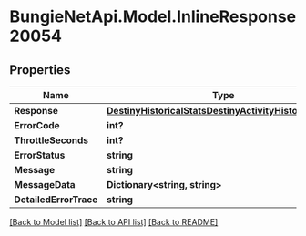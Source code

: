 # BungieNetApi.Model.InlineResponse20054
## Properties

Name | Type | Description | Notes
------------ | ------------- | ------------- | -------------
**Response** | [**DestinyHistoricalStatsDestinyActivityHistoryResults**](DestinyHistoricalStatsDestinyActivityHistoryResults.md) |  | [optional] 
**ErrorCode** | **int?** |  | [optional] 
**ThrottleSeconds** | **int?** |  | [optional] 
**ErrorStatus** | **string** |  | [optional] 
**Message** | **string** |  | [optional] 
**MessageData** | **Dictionary<string, string>** |  | [optional] 
**DetailedErrorTrace** | **string** |  | [optional] 

[[Back to Model list]](../README.md#documentation-for-models) [[Back to API list]](../README.md#documentation-for-api-endpoints) [[Back to README]](../README.md)

